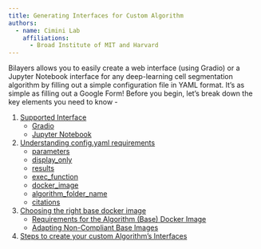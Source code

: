 ```yaml
---
title: Generating Interfaces for Custom Algorithm
authors:
  - name: Cimini Lab
    affiliations:
      - Broad Institute of MIT and Harvard
---
```


Bilayers allows you to easily create a web interface (using Gradio) or a Jupyter Notebook interface for any deep-learning cell segmentation algorithm by filling out a simple configuration file in YAML format. It’s as simple as filling out a Google Form!
Before you begin, let’s break down the key elements you need to know - 

1. [Supported Interface](/supported-interfaces)
    - [Gradio](/supported-interfaces#gradio)
    - [Jupyter Notebook](/supported-interfaces#jupyter-notebook)
2. [Understanding config.yaml requirements](/understanding-config)
    - [parameters](/understanding-config#defining-parameters)
    - [display_only](/understanding-config#defining-display-only)
    - [results](/understanding-config#defining-results)
    - [exec_function](/understanding-config#defining-exec-function)
    - [docker_image](/understanding-config#defining-docker-image)
    - [algorithm_folder_name](/understanding-config#defining-algorithm-folder-name)
    - [citations](/understanding-config#defining-citations)
3. [Choosing the right base docker image](/right-base-docker-image)
    - [Requirements for the Algorithm (Base) Docker Image](/right-base-docker-image#requirements-for-the-algorithm-base-docker-image)
    - [Adapting Non-Compliant Base Images](/right-base-docker-image#adapting-non-compliant-base-images)
4. [Steps to create your custom Algorithm’s Interfaces](/steps-to-create)
    


